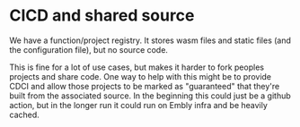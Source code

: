 # CICD and shared source

We have a function/project registry. It stores wasm files and static files (and the configuration file), but no source code.

This is fine for a lot of use cases, but makes it harder to fork peoples projects and share code. One way to help with this might
be to provide CDCI and allow those projects to be marked as "guaranteed" that they're built from the associated source. In the
beginning this could just be a github action, but in the longer run it could run on Embly infra and be heavily cached.
